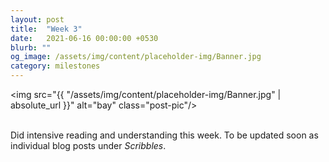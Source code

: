 ```yaml
---
layout: post
title:  "Week 3"
date:   2021-06-16 00:00:00 +0530
blurb: ""
og_image: /assets/img/content/placeholder-img/Banner.jpg
category: milestones
---
```


<img src="{{ "/assets/img/content/placeholder-img/Banner.jpg" | absolute_url }}" alt="bay" class="post-pic"/>
<br />
<br />

Did intensive reading and understanding this week. To be updated soon as individual blog posts under *Scribbles*.